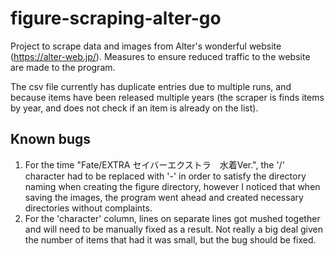 # figure-scraping-alter-go

Project to scrape data and images from Alter's wonderful website (https://alter-web.jp/).
Measures to ensure reduced traffic to the website are made to the program.

The csv file currently has duplicate entries due to multiple runs, and because items have been released multiple years (the scraper is finds items by year, and does not check if an item is already on the list).

## Known bugs
1. For the time "Fate/EXTRA セイバーエクストラ　水着Ver.", the '/' character had to be replaced with '-' in order to satisfy the directory naming when creating the figure directory, however I noticed that when saving the images, the program went ahead and created necessary directories without complaints.
2. For the 'character' column, lines on separate lines got mushed together and will need to be manually fixed as a result. Not really a big deal given the number of items that had it was small, but the bug should be fixed.
